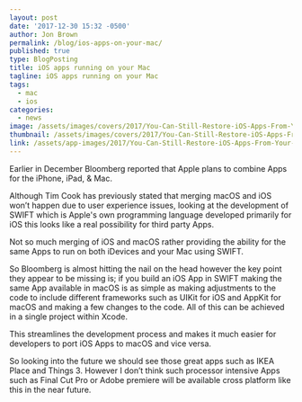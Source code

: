 ```yaml
---
layout: post
date: '2017-12-30 15:32 -0500'
author: Jon Brown
permalink: /blog/ios-apps-on-your-mac/
published: true
type: BlogPosting
title: iOS apps running on your Mac
tagline: iOS apps running on your Mac
tags:
  - mac
  - ios
categories:
  - news
image: /assets/images/covers/2017/You-Can-Still-Restore-iOS-Apps-From-Your-Hard-Drive-1200x630.jpg
thumbnail: /assets/images/covers/2017/You-Can-Still-Restore-iOS-Apps-From-Your-Hard-Drive-1200x630.jpg
link: /assets/app-images/2017/You-Can-Still-Restore-iOS-Apps-From-Your-Hard-Drive-1200x630.jpg
---
```

Earlier in December Bloomberg reported that Apple plans to combine Apps for the iPhone, iPad, & Mac.

Although Tim Cook has previously stated that merging macOS and iOS won’t happen due to user experience issues, looking at the development of SWIFT which is Apple's own programming language developed primarily for iOS this looks like a real possibility for third party Apps.

Not so much merging of iOS and macOS rather providing the ability for the same Apps to run on both iDevices and your Mac using SWIFT.

So Bloomberg is almost hitting the nail on the head however the key point they appear to be missing is; if you build an iOS App in SWIFT making the same App available in macOS is as simple as making adjustments to the code to include different frameworks such as UIKit for iOS and AppKit for macOS and making a few changes to the code. All of this can be achieved in a single project within Xcode.

This streamlines the development process and makes it much easier for developers to port iOS Apps to macOS and vice versa.

So looking into the future we should see those great apps such as IKEA Place and Things 3. However I don’t think such processor intensive Apps such as Final Cut Pro or Adobe premiere will be available cross platform like this in the near future.
